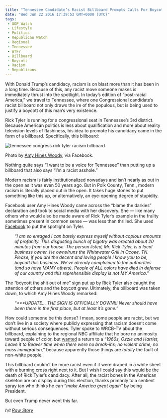 ```yaml
---
title: "Tennessee Candidate’s Racist Billboard Prompts Calls For Boycott"
date: "Wed Jun 22 2016 17:39:53 GMT+0000 (UTC)"
tags: 
 - GOP Watch
 - Lifestyle
 - Politics
 - Republican Watch
 - Regional
 - Tennessee
 - WTF?
 - Billboard
 - Boycott
 - Racism
 - Republicans
---
```

<p>With Donald Trump&#x2019;s candidacy, racism is on blast more than it has been in a long time. Because of this, any racist move someone makes is immediately thrust into the spotlight. In today&#x2019;s edition of &#x201C;post-racial America,&#x201D; we travel to Tennessee, where one Congressional candidate&#x2019;s racist billboard not only draws the ire of the populous, but is being used to justify a boycott of this man&#x2019;s very existence.</p><p><!-- Quick Adsense WordPress Plugin: http://quicksense.net/ --></p><p>Rick Tyler is running for a congressional seat in Tennessee&#x2019;s 3rd district. Because American politics is less about qualification and more about reality television levels of flashiness, his idea to promote his candidacy came in the form of a billboard. Specifically, this billboard:</p><div id="attachment_138590" style="width: 610px" class="wp-caption aligncenter"><img class="size-large wp-image-138590" src="//i1.wp.com/cdn.liberalamerica.org/wp-content/uploads/2016/06/13495307_10154900183329908_3584083896726242531_n-600x338.jpg?resize=600%2C338" alt="tennessee congress rick tyler racism billboard" srcset="http://cdn.liberalamerica.org/wp-content/uploads/2016/06/13495307_10154900183329908_3584083896726242531_n.jpg 600w, http://cdn.liberalamerica.org/wp-content/uploads/2016/06/13495307_10154900183329908_3584083896726242531_n.jpg 64w, http://cdn.liberalamerica.org/wp-content/uploads/2016/06/13495307_10154900183329908_3584083896726242531_n.jpg 350w, http://cdn.liberalamerica.org/wp-content/uploads/2016/06/13495307_10154900183329908_3584083896726242531_n.jpg 768w, http://cdn.liberalamerica.org/wp-content/uploads/2016/06/13495307_10154900183329908_3584083896726242531_n.jpg 795w, http://cdn.liberalamerica.org/wp-content/uploads/2016/06/13495307_10154900183329908_3584083896726242531_n.jpg 960w" sizes="(max-width: 600px) 100vw, 600px" data-recalc-dims="1">
<p class="wp-caption-text">Photo by <a href="https://www.facebook.com/photo.php?fbid=10154900183329908&amp;set=a.10150489609134908.458456.773804907&amp;type=3&amp;theater" onclick="__gaTracker(&apos;send&apos;, &apos;event&apos;, &apos;outbound-article&apos;, &apos;https://www.facebook.com/photo.php?fbid=10154900183329908&amp;set=a.10150489609134908.458456.773804907&amp;type=3&amp;theater&apos;, &apos;Amy Hines Woody&apos;);">Amy Hines Woody</a>, via Facebook.</p>
</div><p>Nothing quite says &#x201C;I want to be a voice for Tennessee&#x201D; than putting up a billboard that also says &#x201C;I&#x2019;m a racist asshole.&#x201D;</p><p>Modern racism is fairly institutionalized nowadays and isn&#x2019;t nearly as out in the open as it was even 50 years ago. But in Polk County, Tenn., modern racism is literally placed out in the open. It takes huge stones to put something like this up, or alternatively, an eye-opening degree of stupidity.</p><p>Facebook user Amy Hines Woody came across the &#x201C;blame the darkies&#x201D; declaration and took to social media with her discovery. She &#x2014; like many others who would also be made aware of Rick Tyler&#x2019;s example in the frailty sometimes present in common sense &#x2014; was less than thrilled. She used <a href="https://www.facebook.com/amy.h.woody?fref=nf" onclick="__gaTracker(&apos;send&apos;, &apos;event&apos;, &apos;outbound-article&apos;, &apos;https://www.facebook.com/amy.h.woody?fref=nf&apos;, &apos;Facebook&apos;);">Facebook</a> to put the spotlight on Tyler.</p><p style="padding-left: 30px"><em>&#x201C;I am so enraged I can barely express myself without copious amounts of profanity. This disgusting bunch of bigotry was erected about 20 minutes from our house. The person listed, Mr. Rick Tyler, is a local business owner. He owns/runs the Whitewater Grill in Ocoee, TN. Please, if you are the decent and loving people I know you to be, boycott this business. We&#x2019;ve already complained to the authorities (and so have MANY others). People of ALL colors have died in defense of our country and this reprehensible display is not MY America.&#x201D;</em></p><p>The &#x201C;boycott the shit out of me&#x201D; sign put up by Rick Tyler also caught the attention of others and the boycott grew. Ultimately, the billboard was taken down, to which Amy Hines Woody remarked:</p><p style="padding-left: 30px"><em>&#x201C;***UPDATE&#x2026; THE SIGN IS OFFICIALLY DOWN!!! Never should have been there in the first place, but at least it&#x2019;s gone.&#x201D;</em></p><p>How could someone be this dense? I mean, some people are racist, but we don&#x2019;t live in a society where publicly expressing that racism doesn&#x2019;t come without serious consequences. Tyler spoke to WRCB-TV about the billboard, explaining to the regional NBC affiliate that he bore no animosity toward people of color, but <a href="http://www.wrcbtv.com/story/32277324/make-america-white-again-campaign-sign-causing-controversy-in-polk-co" onclick="__gaTracker(&apos;send&apos;, &apos;event&apos;, &apos;outbound-article&apos;, &apos;http://www.wrcbtv.com/story/32277324/make-america-white-again-campaign-sign-causing-controversy-in-polk-co&apos;, &apos;wanted&apos;);">wanted</a> a return to a <em>&#x201C;1960s, Ozzie and Harriet, Leave it to Beaver time when there were no break-ins; no violent crime; no mass immigration,&#x201D;</em> because apparently those things are&#xA0;<em>totally&#xA0;</em>the fault of non-white people.</p><p><!-- Quick Adsense WordPress Plugin: http://quicksense.net/ --></p><p>This billboard couldn&#x2019;t be more racist even if it were draped in a white sheet with a burning cross right next to it. But I wish I could say this would be the death of Rick Tyler&#x2019;s candidacy. After all, the racist bones in the American skeleton are on display during this election, thanks primarily to a sentient spray tan who thinks he can <em>&#x201C;make America great again&#x201D;</em> by being President.</p><p>But even Trump never went this far.</p><p><em>h/t <a href="http://www.rawstory.com/2016/06/make-america-white-again-tennessee-candidate-faces-boycott-over-trump-inspired-racist-billboard/" onclick="__gaTracker(&apos;send&apos;, &apos;event&apos;, &apos;outbound-article&apos;, &apos;http://www.rawstory.com/2016/06/make-america-white-again-tennessee-candidate-faces-boycott-over-trump-inspired-racist-billboard/&apos;, &apos;Raw Story&apos;);">Raw Story</a></em></p><div style="font-size:0px;height:0px;line-height:0px;margin:0;padding:0;clear:both"></div>
